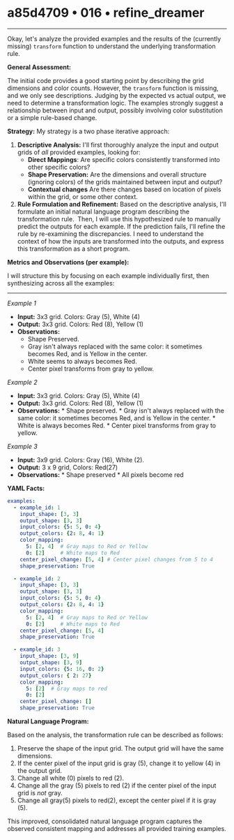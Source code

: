 # a85d4709 • 016 • refine_dreamer

---
Okay, let's analyze the provided examples and the results of the (currently missing) `transform` function to understand the underlying transformation rule.

**General Assessment:**

The initial code provides a good starting point by describing the grid dimensions and color counts. However, the `transform` function is missing, and we only see descriptions. Judging by the expected vs actual output, we need to determine a transformation logic. The examples strongly suggest a relationship between input and output, possibly involving color substitution or a simple rule-based change.

**Strategy:**
My strategy is a two phase iterative approach:

1.  **Descriptive Analysis:** I'll first thoroughly analyze the input and output grids of *all* provided examples, looking for:
    *   **Direct Mappings**: Are specific colors consistently transformed into other specific colors?
    *  **Shape Preservation:** Are the dimensions and overall structure (ignoring colors) of the grids maintained between input and output?
    * **Contextual changes** Are there changes based on location of pixels within the grid, or some other context.
2.  **Rule Formulation and Refinement:** Based on the descriptive analysis, I'll formulate an initial natural language program describing the transformation rule.  Then, I will use this hypothesized rule to manually predict the outputs for each example. If the prediction fails, I'll refine the rule by re-examining the discrepancies. I need to understand the context of how the inputs are transformed into the outputs, and express this transformation as a short program.

**Metrics and Observations (per example):**

I will structure this by focusing on each example individually first, then synthesizing across all the examples:

---
*Example 1*

*   **Input:** 3x3 grid. Colors: Gray (5), White (4)
*   **Output:** 3x3 grid. Colors: Red (8), Yellow (1)
*   **Observations:**
    *   Shape Preserved.
    *   Gray isn't always replaced with the same color: it sometimes becomes Red, and is Yellow in the center.
    *   White seems to always becomes Red.
    *   Center pixel transforms from gray to yellow.

*Example 2*

*   **Input:** 3x3 grid. Colors: Gray (5), White (4)
*   **Output:** 3x3 grid. Colors: Red (8), Yellow (1)
*    **Observations:**
    *   Shape preserved.
    *   Gray isn't always replaced with the same color: it sometimes becomes Red, and is Yellow in the center.
    *   White is always becomes Red.
    *   Center pixel transforms from gray to yellow.

*Example 3*

*   **Input:** 3x9 grid. Colors: Gray (16), White (2).
*   **Output:** 3 x 9 grid, Colors: Red(27)
*    **Observations:**
    *   Shape preserved
    *  All pixels become red

**YAML Facts:**

```yaml
examples:
  - example_id: 1
    input_shape: [3, 3]
    output_shape: [3, 3]
    input_colors: {5: 5, 0: 4}
    output_colors: {2: 8, 4: 1}
    color_mapping:
      5: [2, 4]  # Gray maps to Red or Yellow
      0: [2]     # White maps to Red
    center_pixel_change: [5, 4] # Center pixel changes from 5 to 4
    shape_preservation: True

  - example_id: 2
    input_shape: [3, 3]
    output_shape: [3, 3]
    input_colors: {5: 5, 0: 4}
    output_colors: {2: 8, 4: 1}
    color_mapping:
      5: [2, 4]  # Gray maps to Red or Yellow
      0: [2]     # White maps to Red
    center_pixel_change: [5, 4]
    shape_preservation: True

  - example_id: 3
    input_shape: [3, 9]
    output_shape: [3, 9]
    input_colors: {5: 16, 0: 2}
    output_colors: { 2: 27}
    color_mapping:
      5: [2]  # Gray maps to red
      0: [2]
    center_pixel_change: []
    shape_preservation: True
```

**Natural Language Program:**

Based on the analysis, the transformation rule can be described as follows:

1.  Preserve the shape of the input grid. The output grid will have the same dimensions.
2.  If the center pixel of the input grid is gray (5), change it to yellow (4) in the output grid.
3.  Change all white (0) pixels to red (2).
4.  Change all the gray (5) pixels to red (2) if the center pixel of the input grid is *not* gray.
5. Change all gray(5) pixels to red(2), except the center pixel if it is gray (5).

This improved, consolidated natural language program captures the observed consistent mapping and addresses all provided training examples.

